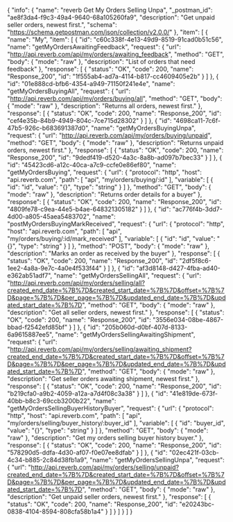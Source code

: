 {
  "info": {
    "name": "reverb Get My Orders Selling Unpa",
    "_postman_id": "ae8f3da4-f9c3-49a4-9640-68a105260fa9",
    "description": "Get unpaid seller orders, newest first.",
    "schema": "https://schema.getpostman.com/json/collection/v2.0.0/"
  },
  "item": [
    {
      "name": "My",
      "item": [
        {
          "id": "c60c338f-4e13-49d9-8519-91cad0b51c56",
          "name": "getMyOrdersAwaitingFeedback",
          "request": {
            "url": "http://api.reverb.com/api/my/orders/awaiting_feedback",
            "method": "GET",
            "body": {
              "mode": "raw"
            },
            "description": "List of orders that need feedback"
          },
          "response": [
            {
              "status": "OK",
              "code": 200,
              "name": "Response_200",
              "id": "1f555ab4-ad7a-4114-b817-cc4609405e2b"
            }
          ]
        },
        {
          "id": "01e888cd-bfb6-4354-a949-71150f241e4e",
          "name": "getMyOrdersBuyingAll",
          "request": {
            "url": "http://api.reverb.com/api/my/orders/buying/all",
            "method": "GET",
            "body": {
              "mode": "raw"
            },
            "description": "Returns all orders, newest first."
          },
          "response": [
            {
              "status": "OK",
              "code": 200,
              "name": "Response_200",
              "id": "cef4e35b-84b9-4949-804c-7ce715d28302"
            }
          ]
        },
        {
          "id": "4698ca11-7c6f-47b5-926c-b683691387d0",
          "name": "getMyOrdersBuyingUnpa",
          "request": {
            "url": "http://api.reverb.com/api/my/orders/buying/unpaid",
            "method": "GET",
            "body": {
              "mode": "raw"
            },
            "description": "Returns unpaid orders, newest first."
          },
          "response": [
            {
              "status": "OK",
              "code": 200,
              "name": "Response_200",
              "id": "9dedf419-d520-4a3c-8a8b-ad097b7bec33"
            }
          ]
        },
        {
          "id": "45423cd6-a12c-40ca-a7c9-ccfe0e86ef80",
          "name": "getMyOrdersBuying",
          "request": {
            "url": {
              "protocol": "http",
              "host": "api.reverb.com",
              "path": [
                "api",
                "my/orders/buying/:id"
              ],
              "variable": [
                {
                  "id": "id",
                  "value": "{}",
                  "type": "string"
                }
              ]
            },
            "method": "GET",
            "body": {
              "mode": "raw"
            },
            "description": "Returns order details for a buyer"
          },
          "response": [
            {
              "status": "OK",
              "code": 200,
              "name": "Response_200",
              "id": "4809fe78-c9ea-44e5-b4ae-648321305182"
            }
          ]
        },
        {
          "id": "ac776f4b-3dd7-4d00-a805-45aea5483702",
          "name": "postMyOrdersBuyingMarkReceived",
          "request": {
            "url": {
              "protocol": "http",
              "host": "api.reverb.com",
              "path": [
                "api",
                "my/orders/buying/:id/mark_received"
              ],
              "variable": [
                {
                  "id": "id",
                  "value": "{}",
                  "type": "string"
                }
              ]
            },
            "method": "POST",
            "body": {
              "mode": "raw"
            },
            "description": "Marks an order as received by the buyer"
          },
          "response": [
            {
              "status": "OK",
              "code": 200,
              "name": "Response_200",
              "id": "2df5f8c6-1ee2-4a8a-9e7c-4a0e4f533f44"
            }
          ]
        },
        {
          "id": "af3d8148-d427-4fba-ad40-e362ab51adf7",
          "name": "getMyOrdersSellingAll",
          "request": {
            "url": "http://api.reverb.com/api/my/orders/selling/all?created_end_date=%7B%7D&created_start_date=%7B%7D&offset=%7B%7D&page=%7B%7D&per_page=%7B%7D&updated_end_date=%7B%7D&updated_start_date=%7B%7D",
            "method": "GET",
            "body": {
              "mode": "raw"
            },
            "description": "Get all seller orders, newest first."
          },
          "response": [
            {
              "status": "OK",
              "code": 200,
              "name": "Response_200",
              "id": "3556e034-08be-4867-bbad-f2542efd85bf"
            }
          ]
        },
        {
          "id": "205b060d-d0bf-407d-8133-6a9615887ee5",
          "name": "getMyOrdersSellingAwaitingShipment",
          "request": {
            "url": "http://api.reverb.com/api/my/orders/selling/awaiting_shipment?created_end_date=%7B%7D&created_start_date=%7B%7D&offset=%7B%7D&page=%7B%7D&per_page=%7B%7D&updated_end_date=%7B%7D&updated_start_date=%7B%7D",
            "method": "GET",
            "body": {
              "mode": "raw"
            },
            "description": "Get seller orders awaiting shipment, newest first."
          },
          "response": [
            {
              "status": "OK",
              "code": 200,
              "name": "Response_200",
              "id": "b219cfa0-a9b2-4059-a12a-a7d4f08c3a38"
            }
          ]
        },
        {
          "id": "41e819de-673f-40bb-b8c3-69ccb3200b22",
          "name": "getMyOrdersSellingBuyerHistoryBuyer",
          "request": {
            "url": {
              "protocol": "http",
              "host": "api.reverb.com",
              "path": [
                "api",
                "my/orders/selling/buyer_history/:buyer_id"
              ],
              "variable": [
                {
                  "id": "buyer_id",
                  "value": "{}",
                  "type": "string"
                }
              ]
            },
            "method": "GET",
            "body": {
              "mode": "raw"
            },
            "description": "Get my orders selling buyer history buyer."
          },
          "response": [
            {
              "status": "OK",
              "code": 200,
              "name": "Response_200",
              "id": "578290d5-ddfa-4d30-af07-f0e07ee8dfab"
            }
          ]
        },
        {
          "id": "02ec421f-03cb-4c34-b885-2c84d38fb1a9",
          "name": "getMyOrdersSellingUnpa",
          "request": {
            "url": "http://api.reverb.com/api/my/orders/selling/unpaid?created_end_date=%7B%7D&created_start_date=%7B%7D&offset=%7B%7D&page=%7B%7D&per_page=%7B%7D&updated_end_date=%7B%7D&updated_start_date=%7B%7D",
            "method": "GET",
            "body": {
              "mode": "raw"
            },
            "description": "Get unpaid seller orders, newest first."
          },
          "response": [
            {
              "status": "OK",
              "code": 200,
              "name": "Response_200",
              "id": "e20243bc-0838-4104-8594-808cfa58b1a4"
            }
          ]
        }
      ]
    }
  ]
}